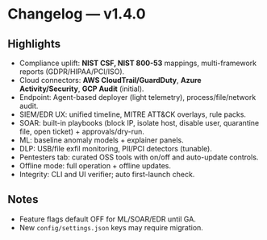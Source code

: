 # Changelog — v1.4.0

## Highlights
- Compliance uplift: **NIST CSF, NIST 800-53** mappings, multi-framework reports (GDPR/HIPAA/PCI/ISO).
- Cloud connectors: **AWS CloudTrail/GuardDuty**, **Azure Activity/Security**, **GCP Audit** (initial).
- Endpoint: Agent-based deployer (light telemetry), process/file/network audit.
- SIEM/EDR UX: unified timeline, MITRE ATT&CK overlays, rule packs.
- SOAR: built-in playbooks (block IP, isolate host, disable user, quarantine file, open ticket) + approvals/dry-run.
- ML: baseline anomaly models + explainer panels.
- DLP: USB/file exfil monitoring, PII/PCI detectors (tunable).
- Pentesters tab: curated OSS tools with on/off and auto-update controls.
- Offline mode: full operation + offline updates.
- Integrity: CLI and UI verifier; auto first-launch check.

## Notes
- Feature flags default OFF for ML/SOAR/EDR until GA.
- New `config/settings.json` keys may require migration.